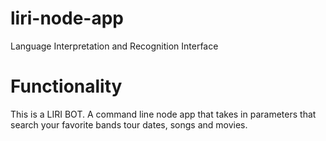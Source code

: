 # liri-node-app
Language Interpretation and Recognition Interface

# Functionality

This is a LIRI BOT. A command line node app that takes in parameters that search your favorite bands tour dates, songs and movies.